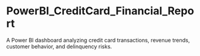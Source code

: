 # PowerBI_CreditCard_Financial_Report
A Power BI dashboard analyzing credit card transactions, revenue trends, customer behavior, and delinquency risks.

